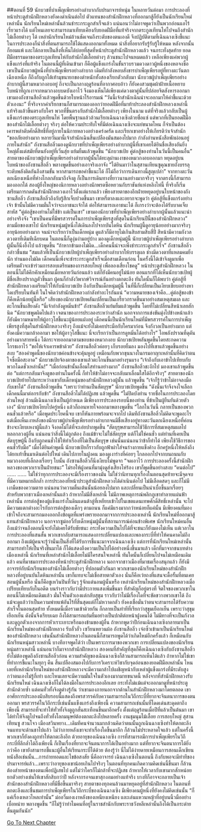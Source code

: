 ##ตอนที่ 59 นักบวชที่บำเพ็ญเพียรอย่างลำบากกับปรมาจารย์หนุ่ม
ในหลายวันต่อมา การประลองที่หน้าประตูสำนักฝึกหลวงยังคงดำเนินต่อไป ตัวแทนของสำนักฝึกหลวงที่ออกมาสู้ก็ยังเป็นนักเรียนใหม่เหล่านั้น
นักเรียนใหม่เหล่านั้นล้วนชำระกระดูกสำเร็จแล้ว แน่นอนว่าไม่อาจพูดว่าเป็นพวกอ่อนแอไร้เรี่ยวแรงได้ แต่ไหนเลยจะสามารถมาเทียบเคียงกับยอดฝีมือที่แท้จริงจากตระกูลเทียนไห่ไปจนถึงสำนักไม้เลื้อยต่างๆ ได้
เหล่านักเรียนใหม่ล้วนชัดเจนถึงระดับของตนเองดี จึงปฏิบัติตามที่เฉินฉางเซิงชี้แนะ ในการประลองก็นำสิ่งที่ตนสามารถใช้ได้แสดงออกมาทั้งหมด นำสิ่งที่อยากรับรู้รับรู้ให้หมด หลังจากนั้นก็ยอมแพ้ และได้กลายเป็นสิ่งที่เห็นได้บ่อยที่สุดที่หน้าประตูสำนักฝึกหลวงแล้ว
จนกระทั่งสุดท้าย ยอดฝีมือธรรมดาของตระกูลเทียนไห่กับสำนักไม้เลื้อยต่างๆ ล้วนชนะไปจนหมดแล้ว เหลือเพียงแค่พวกผู้แข็งแกร่งที่แท้จริง
ในตอนนี้ผู้ที่เดินเข้ามา ก็คือผู้แข็งแกร่งในขั้นรวบรวมดวงดาวผู้หนึ่งของหอจงซื่อ เขาเป็นนักบวชผู้หนึ่งที่บำเพ็ญเพียรอย่างลำบาก เดิมทีกำลังหอบสังขารบำเพ็ญเพียรอยู่ที่ทางตะวันตกเฉียงเหนือ ก็ถึงกับถูกใต้เท้ามุขนายกของตำหนักทั้งสองเรียกตัวกลับมา
นักบวชผู้บำเพ็ญเพียรอย่างลำบากผู้นี้สวมหมวกงอบอยู่ ถึงจะเป็นกลางฤดูร้อนที่อากาศอบอ้าว ก็ยังคงสวมชุดผ้าฝ้ายเนื้อหยาบ ใบหน้าที่ถูกเงาจากหมวกงอบบดบังเอาไว้ จึงมองเห็นได้เพียงแค่ดวงตาคู่นั้นที่ปล่อยจิตสังหารออกมา
เขามองถังซานสือลิ่วแล้วพูดขึ้นด้วยใบหน้าไร้อารมณ์ “วันนี้เจ้าสำนักเฉินน่าจะออกมาให้คำชี้แนะด้วยตัวเองนะ”
ที่จริงจากคำเรียกขานก็สามารถมองออกว่ายอดฝีมือที่มาท้าประลองสำนักฝึกหลวงเหล่านี้ แท้จริงแล้วขึ้นตรงกับใคร พวกที่ขึ้นตรงกับสำนักไม้เลื้อยต่างๆ เพียงในนาม แต่ที่จริงแล้วกลับเป็นผู้แข็งแกร่งของตระกูลเทียนไห่ โดยพื้นฐานแล้วล้วนเรียกเฉินฉางเซิงด้วยชื่อแซ่ แต่พวกที่เป็นยอดฝีมือของสำนักไม้เลื้อยต่างๆ จริงๆ ต่อให้ความประทับใจที่มีต่อเฉินฉางเซิงจะแย่ขนาดไหน ก็จำเป็นต้องเคารพลำดับศักดิ์สิทธิ์ที่อยู่ภายในนิกายหลวงอย่างเคร่งครัด และเรียกเขาอย่างให้เกียรติว่าเจ้าสำนัก
“ขออภัยอย่างมาก หลายวันมานี้เจ้าสำนักเฉินสิ้นเปลืองมันสมองไปมาก กำลังอ่านหนังสือพักผ่อนอยู่ภายในสำนัก”
ถังซานสือลิ่วมองดูนักบวชที่บำเพ็ญเพียรอย่างลำบากผู้นี้ที่เขาเคยได้ยินชื่อเสียงอันยิ่งใหญ่ตั้งแต่สมัยที่ตนยังอยู่ที่เวิ่นสุ่ย แย้มยิ้มแล้วพูดขึ้น “นักบวชเป้ย คู่ต่อสู้ของท่านในวันนี้เป็นคนอื่น”
สายตาของนักบวชผู้บำเพ็ญเพียรอย่างลำบากผู้นั้นได้ทะลุผ่านเงาของหมวกงอบออกมา หยุดอยู่บนใบหน้าของถังซานสือลิ่ว พลางพูดขึ้นอย่างเอาจริงเอาจัง “ได้ยินมาว่าในสุสานเทียนซูคุณชายถังบรรลุระดับพลังติดกันถึงสามขั้น หากสามารถขอคำชี้แนะได้ ก็ไม่ถือว่าการเดินทางนี้สูญเปล่า”
จากทางตะวันตกเฉียงเหนือที่ห่างไกลกลับมาถึงจิงตู ก็เป็นการเดินทางที่ยาวนานอย่างมากจริงๆ
จากตรงนี้ก็สามารถมองออกได้ สองผู้ยิ่งใหญ่ของนิกายหลวงอย่างนักพรตซือหยวนกับราชันย์แห่งหลิงไห่นี้ ที่จริงก็เริ่มเตรียมการกดดันสำนักฝึกหลวงเอาไว้ตั้งแต่แรกแล้ว
เพียงสายตาของอีกฝ่ายหยุดอยู่บนใบหน้าของถังซานสือลิ่ว ถังซานสือลิ่วถึงกับรู้สึกเจ็บปวดขึ้นมา เขาหรี่ตาลงและอยากจะพูดว่า คู่ต่อสู้ที่แข็งแกร่งอย่างเจ้า ข้านั้นไม่มีความมั่นใจว่าจะเอาชนะเจ้าได้ ต่อให้สามารถเอาชนะได้ ก็เกรงว่าจะต้องได้รับบาดเจ็บสาหัส
“คู่ต่อสู้ของท่านไม่ใช่ข้า แต่เป็นเขา”
เขามองนักบวชที่บำเพ็ญเพียรอย่างลำบากผู้นั้นแล้วแนะนำอย่างจริงจัง “เขาเป็นคนที่มีพรสวรรค์ในการบำเพ็ญเพียรสูงที่สุดในนักเรียนปีนี้ของสำนักฝึกหลวง”
ตามมือของเขาไป นักเรียนหนุ่มผู้หนึ่งได้เดินลงไปจากบันไดหิน
นักเรียนผู้นี้ดูอายุน้อยอย่างมากจริงๆ อายุน้อยอย่างมาก จนน่าจะเรียกว่าเป็นเด็กหนุ่ม ดูแล้วก็มีอายุไม่เกินสิบสามสิบสี่ปี สีหน้ามีความกังวล ดวงตาที่เดิมทีเฉียบคม ในตอนนี้ก็ดูงุ่มง่ามอยู่บ้าง
มองดูเด็กหนุ่มผู้นี้ นักบวชผู้บำเพ็ญเพียรอย่างลำบากผู้นั้นก็นิ่งอึ้งไป แล้วพูดขึ้น “ถ้าหากข้ามองไม่ผิด...เด็กคนนี้น่าจะเพิ่งชำระกระดูกสำเร็จ”
ถังซานสือลิ่วกล่าวชื่นชม “สมแล้วที่เป็นนักบวชเป้ยผู้บำเพ็ญเพียรอย่างลำบากให้บรรลุผล ช่างมีดวงตาที่แหลมคมยิ่งนัก ท่านมองไม่ผิด เด็กคนนี้เพิ่งจะชำระกระดูกสำเร็จเมื่อสามเดือนก่อน ในครั้งนี้ได้เข้าจิงตูมาเพื่อเตรียมตัวจะเข้าร่วมการสอบเตรียมของการสอบใหญ่ เพื่อลองเสี่ยงโชคดู”
หน้าประตูสำนักฝึกหลวง ในตอนนี้ไม่ได้คึกคักเหมือนเมื่อหลายวันก่อนแล้ว แต่ก็ยังมีคนอยู่ไม่น้อย ตอนแรกที่ได้เห็นนักบวชเป้ยผู้มีชื่อเสียงปรากฏตัวขึ้นมา ผู้คนก็กำลังวิพากษ์วิจารณ์กันอย่างตกตะลึง ทันใดนั้นก็ได้พบว่า คู่ต่อสู้ที่สำนักฝึกหลวงเตรียมไว้ให้กับนักบวชเป้ย ถึงกับเป็นเด็กหนุ่มผู้นี้ ในที่นี้ก็เปลี่ยนเป็นเงียบเชียบอย่างหาใดเปรียบในทันที ในใจคิดว่าสำนักฝึกหลวงกำลังทำอะไรกันแน่
“ความหมายของเจ้าคือ...คู่ต่อสู้ของข้าก็คือเด็กน้อยผู้นี้หรือ”
เสียงของนักบวชเป้ยพลันเปลี่ยนเป็นเกรี้ยวกราดขึ้นมาอย่างสมเหตุสมผล และตะโกนขึ้นเสียงดัง “นี่เจ้ากำลังดูหมิ่นข้า!”
ถังซานสือลิ่วแย้มยิ้มแล้วพูดขึ้น โดยที่ไม่เปลี่ยนสีหน้าเลยสักนิด “นักบวชพูดผิดไปแล้ว เจตนาของการประลองระหว่างสำนัก นอกจากการแข่งขันมุ่งไปข้างหน้าแล้ว ก็ยังมีความหมายให้ผู้อาวุโสชี้แนะผู้น้อยแฝงอยู่ เด็กคนนี้เป็นนักเรียนใหม่ที่มีพรสวรรค์ในการบำเพ็ญเพียรสูงที่สุดในสำนักฝึกหลวงจริงๆ ถึงแม้จะยังไม่เคยประมือกับใครมาก่อน จึงกังวลเป็นอย่างมาก แต่ยังคงมีความกล้าออกมา ขอให้ผู้อาวุโสชี้แนะ นี่จะเรียกว่าเป็นการดูหมิ่นได้อย่างไร”
ไอพลังปราณที่ดุดันอย่างมากสายหนึ่ง ได้กระจายออกมาตามขอบของหมวกงอบ นักบวชเป้ยพลันพูดขึ้นโดยสะกดความโกรธเอาไว้ “ขอให้เจ้าเคารพข้าด้วย”
ถังซานสือลิ่วค่อยๆ เก็บรอยยิ้มลง มองไปที่เขาแล้วพูดขึ้นอย่างสงบ “สองคำพูดนี้ของนักบวชค่อนข้างจะคุ้นหูอยู่ เหมือนกับพวกขุนนางในกรมอาญาเหล่านั้นที่คิดว่าตนใจซื่อมือสะอาด”
นักบวชเป้ยจ้องตาของเขาแล้วตะโกนขึ้นมาอย่างรุนแรง “เจ้าถึงกับเอาข้าไปเทียบกับพวกโฉดชั่วเหล่านั้น!”
“เมื่อก่อนข้านั้นเลื่อมใสท่านอย่างมาก” ถังซานสือลิ่วชะงักไป มองเขาแล้วพูดขึ้นต่อ “แต่การกลับมาจิงตูของท่านในครั้งนี้ ก็ทำให้ข้าไม่อาจจะกลับมาเลื่อมใสได้อีกจริงๆ”
สายตาของนักบวชเป้ยย้ายไปมาระหว่างเขากับเด็กหนุ่มของสำนักฝึกหลวงผู้นั้น แล้วพูดขึ้น “เจ้าก็รู้ว่าข้าไม่อาจลงมือกับเขาได้”
ถังซานสือลิ่วพูดขึ้น “เพราะว่าท่านเป็นสัตบุรุษ”
นักบวชเป้ยพูดขึ้น “ดังนั้นเจ้าจึงจงใจเลือกเด็กคนนี้มาต่อกรกับข้า”
ถังซานสือลิ่วไม่ได้ปฏิเสธ แล้วพูดขึ้น “ไม่ปิดบังท่าน รายชื่อในการประลองโดยส่วนใหญ่ ล้วนมีเฉินฉางเซิงเป็นผู้กำหนด มีเพียงการประลองรอบนี้ของท่าน ที่ข้าเป็นผู้ยืนยันด้วยตัวเอง”
นักบวชเป้ยเงียบไปครู่หนึ่ง แล้วก็ถอนหายใจออกมาพลางพูดขึ้น “โลกในวันนี้ กลายเป็นของพวกคนชั่วแล้วหรือ”
เมื่อพูดประโยคนี้จบ เขาก็หันกายพร้อมจะจากไป
เดิมทีถังซานสือลิ่วไม่คิดจะพูดอะไร แต่เมื่อเห็นเงาหลังของนักบวชผู้บำเพ็ญเพียรอย่างลำบากจนมีชื่อเสียงอยู่ทางตะวันตกเฉียงเหนือที่ค่อนข้างจะเงียบเหงาผู้นี้แล้ว จึงอดไม่ได้ที่จะเอ่ยปากพูดขึ้น “สัตบุรุษสามารถใช้วิธีการที่สมเหตุสมผลไปหลอกลวงผู้อื่น แน่นอนว่าสิ่งนี้ไม่ถูกต้อง ถึงแม้ข้าจะไม่ใช่สัตบุรุษ แต่ก็ไม่ใช่คนชั่ว แต่ท่านที่เคยเป็นสัตบุรุษผู้นี้ ถึงกับถูกคนชั่วใช้ให้ทำเรื่องที่ไม่เป็นสัตบุรุษ เช่นนั้นแน่นอนว่าข้าก็ทำได้ เพียงใช้วิธีการของคนชั่วรับมือ”
เมื่อได้ยินคำพูดนี้ นักบวชเป้ยก็ราวกับถูกฟ้าผ่าใส่จนร่างกายแข็งค้าง อีกครู่หนึ่งให้หลังถึงได้ยกเท้าขึ้นมาเดินต่อไปใหม่ เดินไปภายในฝูงคน
มองดูเงาร่างที่ค่อยๆ ไกลออกไปจากบนถนนกับหมวกงอบที่เล็กลงเรื่อยๆ ใบนั้น ถังซานสือลิ่วก็นิ่งเงียบไม่พูดจา
“จดเอาไว้ การประลองครั้งนี้สำนักฝึกหลวงของพวกเราเป็นฝ่ายชนะ”
ไม่รอให้ฝูงคนที่มามุ่งดูส่งเสียงโห่ร้อง เขาก็พูดขึ้นอย่างสงบ “คนต่อไป”
......
......
ไม่ใช่ว่าทุกการประลองจะมีเรื่องราวของมัน ไม่ใช่ว่านิทานทุกเรื่องในตอนสุดท้ายจะมีจุดจบที่มีความหมายลึกล้ำ การประลองที่หน้าประตูสำนักฝึกหลวงได้ดำเนินต่อไป ไม่มีเลือดสดๆ และก็ไม่มีเงามืดของความตาย แน่นอนว่าความตื่นเต้นนั้นน้อยลงไปมาก และเปลี่ยนเป็นน่าเบื่อขึ้นมาเรื่อยๆ สำหรับพวกชาวเมืองเหล่านั้นแล้ว ถ้าหากไม่มีสิ่งเหล่านี้ ไม่มีภาพเหตุการณ์พลิกภูเขาทำลายแผ่นฟ้าเหล่านั้น การต่อสู้ของผู้แข็งแกร่งในดินแดนต้าลู่ที่เหยียบเข้าไปในเขตแดนเทพศักดิ์สิทธิ์เหล่านั้น จะไปมีความแตกต่างอะไรกับการต่อสู้ของเด็กๆ ตามถนน ก็แค่มีแรงมากกว่าหน่อยก็แค่นั้น
มีเพียงคนที่มองเข้าใจถึงจะสามารถมองออกถึงข้อมูลที่แพร่งพรายออกมาจากการประลองเหล่านี้
นักเรียนใหม่ที่ออกมาสู้แทนสำนักฝึกหลวง นอกจากซูม่ออวี๋กับเด็กหนุ่มผู้นั้นที่สถานการณ์ค่อนข้างพิเศษ นักเรียนใหม่คนอื่นถึงแม้ว่าจนถึงตอนนี้จะยังไม่เคยได้รับชัยชนะ กระทั่งความเป็นไปได้ที่จะชนะก็ยังมองไม่เห็น แต่เวลาในการประลองที่แสนสั้น พวกเขากลับสามารถแสดงการเปลี่ยนแปลงและเพลงกระบี่ที่ทำให้คนคาดไม่ถึงออกมา ถึงแม้ผู้คนจะรู้ว่านั่นเป็นสิ่งที่ได้รับการชี้แนะมาจากเฉินฉางเซิง แต่การที่นักเรียนใหม่เหล่านั้นสามารถทำให้เป็นจริงขึ้นมาได้ ก็ได้แสดงถึงความเป็นไปได้อย่างหนึ่งขึ้นมาแล้ว
เด็กที่มาจากชนบทต่างเมืองเหล่านี้ นักเรียนที่เหล่าสำนักไม้เลื้อยไม่มีใครสนใจเหล่านี้ ทันใดนั้นก็เปลี่ยนไปจนไม่เหมือนเดิมแล้ว
คนที่มาชมการประลองที่หน้าประตูสำนักฝึกหลวง นอกจากชาวเมืองที่มาชมเรื่องสนุกแล้ว ก็ยังมีอาจารย์กับนักเรียนของสำนักไม้เลื้อยต่างๆ ที่ปลอมตัวกันมา พวกเขามองนักเรียนใหม่ของสำนักฝึกหลวงที่อยู่บนบันไดหินเหล่านั้น เขาก็แทบจะไม่เชื่อสายตาตัวเอง นั่นก็คือเว่ยถงที่แสนจะดื้อรั้นที่ตนเคยสอนผู้นั้นหรือ นั่นก็คือชูเหวินปินที่วันๆ รู้จักแต่นอนผู้นั้นหรือ
เหล่านักเรียนใหม่ของสำนักฝึกหลวงเมื่อเปรียบเทียบกับในอดีต บนร่างราวกับว่ามีประกายแสงเพิ่มขึ้นมา ที่สำคัญก็อยู่ตรงที่ จิตใจของพวกเขาในตอนนี้ไม่เหมือนเดิมแล้ว มั่นใจในตัวเองแต่กลับสุขุม ราวกับว่าไม่มีเรื่องใดที่จะขัดขวางพวกเขาได้ ถึงแม้จะดูแล้วว่าเป็นความพ่ายแพ้อันไร้ที่สิ้นสุดแต่ก็ไม่หวาดกลัว ยังคงเชื่อมั่นว่าตนจะสามารถได้รับความสำเร็จในตอนสุดท้าย ทั้งหมดนี้เมื่อรวมเข้าด้วยกัน ก็กลายเป็นท่าทีที่เรียกว่าสุขุมเยือกเย็น
เพราะว่าสุขุมเยือกเย็น ดังนั้นจึงเรียบเฉย ถึงได้สามารถแย้มยิ้มอย่างเป็นปกติต่อหน้าฝูงคนได้ ไม่มีทางที่จะเป็นกังวลและดูถูกตัวเองจากการหัวเราะเยาะหรือมองข้ามของผู้อื่น
ถ้าหากพูดว่าปีก่อนเฉินฉางเซิงกลายมาเป็นนักเรียนใหม่ของสำนักฝึกหลวง รับลั่วลั่ว เซวียนหยวนผ้อ ถังซานสือลิ่ว เจ๋อซิ่วเข้ามาเป็นนักเรียนใหม่ของสำนักฝึกหลวง เช่นนั้นสำนักฝึกหลวงในตอนนี้ก็สามารถพูดได้ว่าเกิดใหม่อีกครั้งแล้ว ก็เหมือนกับนักเรียนหนุ่มสาวเหล่านี้ บางทีอาจพูดได้ว่า เป็นเพราะการมาของพวกเขา
การเปลี่ยนแปลงของนักเรียนหนุ่มสาวเหล่านี้ แน่นอนว่าก็มาจากสำนักฝึกหลวง สองคนที่สำคัญที่สุดก็คือเฉินฉางเซิงกับถังซานสือลิ่ว
ยังไม่ต้องพูดถึงถังซานสือลิ่วก่อน ความสำคัญของเฉินฉางเซิงก็ล้วนสามารถเห็นได้แล้ว ถ้าหากไม่ใช่เขาที่ทำการชี้แนะในทุกๆ คืน สิ้นเปลืองสมองไปกับการวิเคราะห์วิชากับจุดอ่อนของยอดฝีมือเหล่านั้น ไหนเลยที่เหล่านักเรียนใหม่ของสำนักฝึกหลวงจะมีความกล้าไปเผชิญหน้ากับเหล่าผู้แข็งแกร่งที่มีระดับสูงกว่าตนเองไม่รู้กี่เท่า และไหนเลยจะมีความมั่นใจในตัวเองมากมายขนาดนี้
หลังจากที่สำนักฝึกหลวงรับนักเรียนใหม่ เฉินฉางเซิงก็ไม่ได้ลงมือในการประลองอีกเลย กระทั่งไม่แม้แต่จะออกมาดูที่หน้าประตูสำนักด้วยซ้ำ แต่คนทั่วทั้งจิงตูต่างรู้กัน ว่าเขามองภายนอกจากด้านในสำนักฝึกหลวงมาโดยตลอด เขาอาศัยการประลองนับสิบรอบนี้แสดงถึงพรสวรรค์กับความสามารถในวิถีกระบี่ที่ยากจะจินตนาการของตนออกมา
พรสวรรค์ในวิถีกระบี่เช่นนั้นแข็งแกร่งถึงเพียงนี้ ความสามารถเช่นนั้นที่โดดเด่นสะดุดตาถึงเพียงนี้ สามารถที่จะทำให้ทั่วทั้งจิงตูถูกสั่นสะเทือนขึ้นมาอีกครั้ง
ตั้งแต่ฤดูร้อนเมื่อปีที่แล้วเป็นต้นมา เขาได้ทำให้จิงตูไปจนถึงทั่วทั้งโลกมนุษย์ต้องตกตะลึงไปหลายครั้ง งานชุมนุมไม้เลื้อย การสอบใหญ่ สุสานเทียนซู สวนโจว เมืองสวินหยาง...เดิมทีคนจำนวนมากล้วนคิดว่าตนนั้นถูกเฉินฉางเซิงทำให้ตกตะลึงจนแทบจะด้านชาไปแล้ว ไม่ว่าภายหลังเขาจะทำเรื่องใดขึ้นมาอีก ก็ล้วนไม่ประหลาดใจแล้ว แต่ในครั้งนี้พวกเขาก็ยังคงถูกทำให้ตกตะลึงอีก
ด้วยอายุของเฉินฉางเซิง การที่สามารถมีการบำเพ็ญเพียรในวิถีกระบี่ที่ลึกล้ำได้ถึงเพียงนี้ ก็เป็นเรื่องที่ยากจะจินตนาการได้เป็นอย่างมาก แต่ที่ยากจะจินตนาการได้ยิ่งกว่าคือ เขายังสามารถชี้แนะผู้อื่นให้เรียนกระบี่ได้ด้วย ต้องรู้ว่า นี่ไม่ได้ง่ายดายเหมือนการสอนเด็กเขียนหนังสือเช่นนั้น...การถ่ายทอดและไขข้อสงสัย นี่คืออาจารย์
เฉินฉางเซิงในตอนนี้ ถึงกับพอจะมีท่าทีของปรมาจารย์แล้ว...เพราะว่าอายุของเขาน้อยเกินไปจริงๆ ในตอนที่ทุกคนเกิดความคิดเช่นนี้ขึ้นมา ก็ล้วนต้องส่ายหน้าของตนเพื่อปฏิเสธไป แต่ไม่ว่าใครก็ไม่กล้าที่จะปฏิเสธ ถ้าหากให้เวลากับเขามากสักหน่อย ยกตัวอย่างเช่นให้เขาสักสิบกว่าปี หลังจากรอจนเขาสุกงอมอย่างแท้จริง บางทีก็อาจจะกลายเป็นเจ้าสำนักของสำนักฝึกหลวงที่มีชื่อขึ้นมาจริงๆ
สายตาของทุกคนล้วนมาหยุดอยู่ที่สำนักฝึกหลวง ในตอนที่ตกตะลึงและชื่นชมการบำเพ็ญเพียรในวิถีกระบี่ของเฉินฉางเซิง มีเพียงคนผู้หนึ่งที่ยังคงไม่คิดเช่นนั้น
“ก็แค่เรื่องเหลวไหลเท่านั้น”
ม่ออวี่มองเงาหลังของเหนียงเหนียง และเล่นแหวนหญ้าที่อยู่บนนิ้วมืออย่างเบื่อหน่าย พลางพูดขึ้น “ก็ไม่รู้ว่าทำไมคนที่อยู่ในราชสำนักกับพระราชวังหลีเหล่านั้นถึงได้เป็นกระต่ายตื่นตูมกันนัก”


[Go To Next Chapter]( ./491.md)